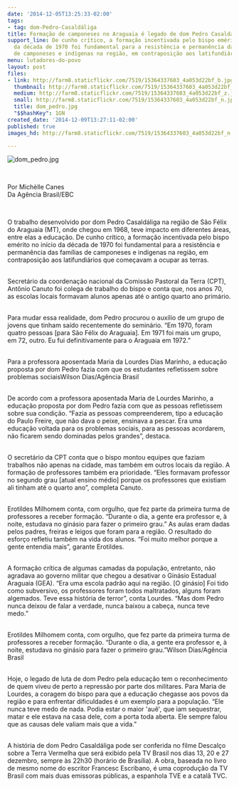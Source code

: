 ```yaml
---
date: '2014-12-05T13:25:33-02:00'
tags:
- tag: dom-Pedro-Casaldáliga
title: Formação de camponeses no Araguaia é legado de dom Pedro Casaldáliga
support_line: De cunho crítico, a formação incentivada pelo bispo emérito no início
  da década de 1970 foi fundamental para a resistência e permanência das famílias
  de camponeses e indígenas na região, em contraposição aos latifundiários.
menu: lutadores-do-povo
layout: post
files:
- link: http://farm8.staticflickr.com/7519/15364337603_4a053d22bf_b.jpg
  thumbnail: http://farm8.staticflickr.com/7519/15364337603_4a053d22bf_t.jpg
  medium: http://farm8.staticflickr.com/7519/15364337603_4a053d22bf_z.jpg
  small: http://farm8.staticflickr.com/7519/15364337603_4a053d22bf_n.jpg
  title: dom_pedro.jpg
  "$$hashKey": 1GN
created_date: '2014-12-09T13:27:11-02:00'
published: true
images_hd: http://farm8.staticflickr.com/7519/15364337603_4a053d22bf_n.jpg

---
```

<p><img alt="dom_pedro.jpg" src="http://farm8.staticflickr.com/7519/15364337603_4a053d22bf_b.jpg" /></p>

<p>&nbsp;</p>

<p>Por Mich&egrave;lle Canes<br />
Da Ag&ecirc;ncia Brasil/EBC</p>

<div>&nbsp;</div>

<p>O trabalho desenvolvido por dom Pedro Casald&aacute;liga na regi&atilde;o de S&atilde;o F&eacute;lix do Araguaia (MT), onde chegou em 1968, teve impacto em diferentes &aacute;reas, entre elas a educa&ccedil;&atilde;o. De cunho cr&iacute;tico, a forma&ccedil;&atilde;o incentivada pelo bispo em&eacute;rito no in&iacute;cio da d&eacute;cada de 1970 foi fundamental para a resist&ecirc;ncia e perman&ecirc;ncia das fam&iacute;lias de camponeses e ind&iacute;genas na regi&atilde;o, em contraposi&ccedil;&atilde;o aos latifundi&aacute;rios que come&ccedil;avam a ocupar as terras.</p>

<p><br />
Secret&aacute;rio da coordena&ccedil;&atilde;o nacional da Comiss&atilde;o Pastoral da Terra (CPT), Ant&ocirc;nio Canuto foi colega de trabalho do bispo e conta que, nos anos 70, as escolas locais formavam alunos apenas at&eacute; o antigo quarto ano prim&aacute;rio.</p>

<p><br />
Para mudar essa realidade, dom Pedro procurou o aux&iacute;lio de um grupo de jovens que tinham sa&iacute;do recentemente do semin&aacute;rio. &ldquo;Em 1970, foram quatro pessoas [para S&atilde;o F&eacute;lix do Araguaia]. Em 1971 foi mais um grupo, em 72, outro. Eu fui definitivamente para o Araguaia em 1972.&rdquo;</p>

<p><br />
Para a professora aposentada Maria da Lourdes Dias Marinho, a educa&ccedil;&atilde;o proposta por dom Pedro fazia com que os estudantes refletissem sobre problemas sociaisWilson Dias/Ag&ecirc;ncia Brasil</p>

<p><br />
De acordo com a professora aposentada Maria de Lourdes Marinho, a educa&ccedil;&atilde;o proposta por dom Pedro fazia com que as pessoas refletissem sobre sua condi&ccedil;&atilde;o. &ldquo;Fazia as pessoas compreenderem, tipo a educa&ccedil;&atilde;o do Paulo Freire, que n&atilde;o dava o peixe, ensinava a pescar. Era uma educa&ccedil;&atilde;o voltada para os problemas sociais, para as pessoas acordarem, n&atilde;o ficarem sendo dominadas pelos grandes&rdquo;, destaca.</p>

<p><br />
O secret&aacute;rio da CPT conta que o bispo montou equipes que faziam trabalhos n&atilde;o apenas na cidade, mas tamb&eacute;m em outros locais da regi&atilde;o. A forma&ccedil;&atilde;o de professores tamb&eacute;m era prioridade. &ldquo;Eles formavam professor no segundo grau [atual ensino m&eacute;dio] porque os professores que existiam ali tinham at&eacute; o quarto ano&rdquo;, completa Canuto.</p>

<p><br />
Erotildes Milhomem conta, com orgulho, que fez parte da primeira turma de professores a receber forma&ccedil;&atilde;o. &ldquo;Durante o dia, a gente era professor e, &agrave; noite, estudava no gin&aacute;sio para fazer o primeiro grau.&rdquo; As aulas eram dadas pelos padres, freiras e leigos que foram para a regi&atilde;o. O resultado do esfor&ccedil;o refletiu tamb&eacute;m na vida dos alunos. &ldquo;Foi muito melhor porque a gente entendia mais&rdquo;, garante Erotildes.</p>

<p><br />
A forma&ccedil;&atilde;o cr&iacute;tica de algumas camadas da popula&ccedil;&atilde;o, entretanto, n&atilde;o agradava ao governo militar que chegou a desativar o Gin&aacute;sio Estadual Araguaia (GEA). &ldquo;Era uma escola padr&atilde;o aqui na regi&atilde;o. [O gin&aacute;sio] Foi tido como subversivo, os professores foram todos maltratados, alguns foram algemados. Teve essa hist&oacute;ria de terror&rdquo;, conta Lourdes. &ldquo;Mas dom Pedro nunca deixou de falar a verdade, nunca baixou a cabe&ccedil;a, nunca teve medo.&rdquo;</p>

<p><br />
Erotildes Milhomem conta, com orgulho, que fez parte da primeira turma de professores a receber forma&ccedil;&atilde;o. &ldquo;Durante o dia, a gente era professor e, &agrave; noite, estudava no gin&aacute;sio para fazer o primeiro grau.&rdquo;Wilson Dias/Ag&ecirc;ncia Brasil</p>

<p><br />
Hoje, o legado de luta de dom Pedro pela educa&ccedil;&atilde;o tem o reconhecimento de quem viveu de perto a repress&atilde;o por parte dos militares. Para Maria de Lourdes, a coragem do bispo para que a educa&ccedil;&atilde;o chegasse aos povos da regi&atilde;o e para enfrentar dificuldades &eacute; um exemplo para a popula&ccedil;&atilde;o. &ldquo;Ele nunca teve medo de nada. Podia estar o maior &#39;au&ecirc;&#39;, que iam sequestrar, matar e ele estava na casa dele, com a porta toda aberta. Ele sempre falou que as causas dele valiam mais que a vida.&rdquo;</p>

<p><br />
A hist&oacute;ria de dom Pedro Casald&aacute;liga pode ser conferida no filme Descal&ccedil;o sobre a Terra Vermelha que ser&aacute; exibido pela TV Brasil nos dias 13, 20 e 27 dezembro, sempre &agrave;s 22h30 (hor&aacute;rio de Bras&iacute;lia). A obra, baseada no livro de mesmo nome do escritor Francesc Escribano, &eacute; uma coprodu&ccedil;&atilde;o da TV Brasil com mais duas emissoras p&uacute;blicas, a espanhola TVE e a catal&atilde; TVC.</p>
